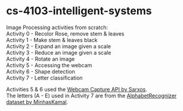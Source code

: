 # cs-4103-intelligent-systems  

Image Processing activities from scratch:  
Activity 0 - Recolor Rose, remove stem & leaves  
Activity 1 - Make stem & leaves black  
Activity 2 - Expand an image given a scale  
Activity 3 - Reduce an image given a scale  
Activity 4 - Rotate an image  
Activity 5 - Accessing the webcam  
Activity 6 - Shape detection  
Activity 7 - Letter classification  
  
Activities 5 & 6 used the [Webcam Capture API by Sarxos](https://github.com/sarxos/webcam-capture).  
The letters (A - E) used in Activity 7 are from the [AlphabetRecognizer dataset by MinhasKamal](https://github.com/MinhasKamal/AlphabetRecognizer).
